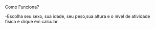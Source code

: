 Como Funciona?

-Escolha seu sexo, sua idade, seu peso,sua altura e o nível de atividade física e clique em calcular.